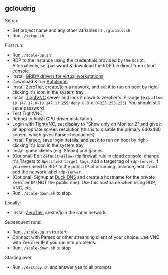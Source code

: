 gcloudrig
---------

Setup:
- Set project name and any other variables in `./globals.sh`
- Run `./setup.sh`

First run:
- Run `./scale-up.sh`
- RDP to the instance using the credentials provided by the script.  Alternatively, set password & download the RDP file direct from cloud console.
- Install [GRID® drivers for virtual workstations](https://cloud.google.com/compute/docs/gpus/add-gpus#installing_gridwzxhzdk37_drivers_for_virtual_workstations)
- Download & run [Autologon](https://docs.microsoft.com/en-au/sysinternals/downloads/autologon)
- Install [ZeroTier](https://zerotier.com/), create/join a network, and set it to run on boot by right-clicking it's icon in the system tray
- Install [TightVNC](https://www.tightvnc.com/) server and lock it down to zerotier's IP range  (e.g. `allow 10.147.17.0-10.147.17.255`; `deny 0.0.0.0-255.255.255`).  You should still set a password.
- Test TightVNC
- Reboot to finish GPU driver installation.
- Login with TightVNC, set display to "Show only on Monitor 2" and give it an appropriate screen resolution (this is to disable the primary 640x480 screen, which gives Parsec headaches)
- Install [Parsec](https://parsecgaming.com/), save login details, and set it to run on boot by right-clicking it's icon in the system tray
- Install game clients (e.g. Steam) and games
- (Optional) Edit `default-allow-rdp` firewall rule in cloud console, change it's Targets to `Specified target tags`, add a target tag of `rdp-server`.  If you ever need to RDP to the public IP of a running instance, edit it and add the network label `rdp-server`.
- (Optional) Signup at [Duck DNS](https://www.duckdns.org/) and create a hostname for the private ZeroTier IP (NOT the public one).  Use this hostname when using RDP, VNC, etc.
- Run `./scale-down.sh` to stop.

Locally:
- Install [ZeroTier](https://zerotier.com/), create/join the same network.  

Subsequent runs:
-  Run `./scale-up.sh` to start
-  Connect with Parsec or other streaming client of your choice.  Use VNC with ZeroTier IP if you run into problems.
-  Run `./scale-down.sh` to stop 

Starting over
-  Run `./destroy.sh` and answer yes to all prompts
